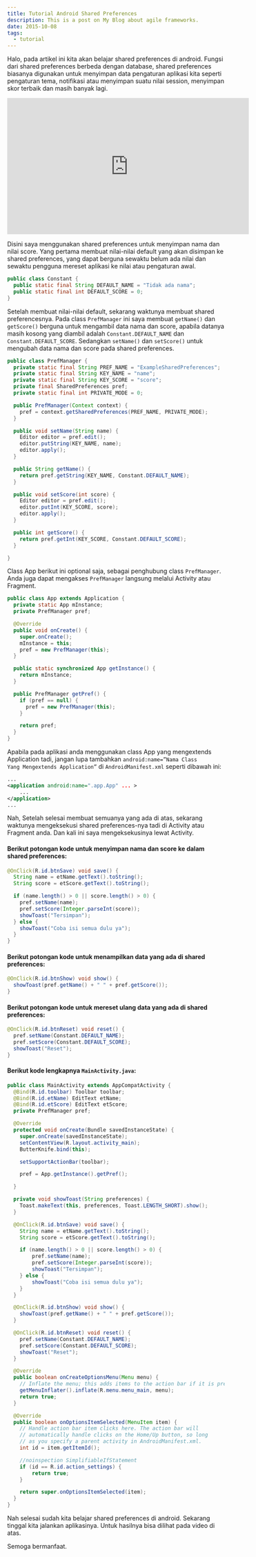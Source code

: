 ```yaml
---
title: Tutorial Android Shared Preferences
description: This is a post on My Blog about agile frameworks.
date: 2015-10-08
tags:
  - tutorial
---
```

Halo, pada artikel ini kita akan belajar shared preferences di android. Fungsi dari shared preferences berbeda dengan database, shared preferences biasanya digunakan untuk menyimpan data pengaturan aplikasi kita seperti pengaturan tema, notifikasi atau menyimpan suatu nilai session, menyimpan skor terbaik dan masih banyak lagi.

<div class="video">
	<iframe width="560" height="315" src="https://www.youtube.com/embed/MWbLpPU42AQ" frameborder="0" allow="accelerometer; autoplay; encrypted-media; gyroscope; picture-in-picture" allowfullscreen=""></iframe>
</div>

Disini saya menggunakan shared preferences untuk menyimpan nama dan nilai score. Yang pertama membuat nilai-nilai default yang akan disimpan ke shared preferences, yang dapat berguna sewaktu belum ada nilai dan sewaktu pengguna mereset aplikasi ke nilai atau pengaturan awal.

```java
public class Constant {
  public static final String DEFAULT_NAME = "Tidak ada nama";
  public static final int DEFAULT_SCORE = 0;
}
```

Setelah membuat nilai-nilai default, sekarang waktunya membuat shared preferencesnya. Pada class <code>PrefManager</code> ini saya membuat <code>getName()</code> dan <code>getScore()</code> berguna untuk mengambil data nama dan score, apabila datanya masih kosong yang diambil adalah <code>Constant.DEFAULT_NAME</code> dan <code>Constant.DEFAULT_SCORE</code>. Sedangkan <code>setName()</code> dan <code>setScore()</code> untuk mengubah data nama dan score pada shared preferences.

```java
public class PrefManager {
  private static final String PREF_NAME = "ExampleSharedPreferences";
  private static final String KEY_NAME = "name";
  private static final String KEY_SCORE = "score";
  private final SharedPreferences pref;
  private static final int PRIVATE_MODE = 0;

  public PrefManager(Context context) {
    pref = context.getSharedPreferences(PREF_NAME, PRIVATE_MODE);
  }

  public void setName(String name) {
    Editor editor = pref.edit();
    editor.putString(KEY_NAME, name);
    editor.apply();
  }

  public String getName() {
    return pref.getString(KEY_NAME, Constant.DEFAULT_NAME);
  }

  public void setScore(int score) {
    Editor editor = pref.edit();
    editor.putInt(KEY_SCORE, score);
    editor.apply();
  }

  public int getScore() {
    return pref.getInt(KEY_SCORE, Constant.DEFAULT_SCORE);
  }

}
```

Class App berikut ini optional saja, sebagai penghubung class <code>PrefManager</code>. Anda juga dapat mengakses <code>PrefManager</code> langsung melalui Activity atau Fragment.

```java
public class App extends Application {
  private static App mInstance;
  private PrefManager pref;

  @Override
  public void onCreate() {
    super.onCreate();
    mInstance = this;
    pref = new PrefManager(this);
  }

  public static synchronized App getInstance() {
    return mInstance;
  }

  public PrefManager getPref() {
    if (pref == null) {
      pref = new PrefManager(this);
    }

    return pref;
  }
}
```

Apabila pada aplikasi anda menggunakan class App yang mengextends Application tadi, jangan lupa tambahkan <code>android:name=”Nama Class Yang Mengextends Application”</code> di <code>AndroidManifest.xml</code> seperti dibawah ini:

```xml
...
<application android:name=".app.App" ... >
    ...
</application>
...
```

Nah, Setelah selesai membuat semuanya yang ada di atas, sekarang waktunya mengeksekusi shared preferences-nya tadi di Activity atau Fragment anda. Dan kali ini saya mengeksekusinya lewat Activity.

#### Berikut potongan kode untuk menyimpan nama dan score ke dalam shared preferences:

```java
@OnClick(R.id.btnSave) void save() {
  String name = etName.getText().toString();
  String score = etScore.getText().toString();

  if (name.length() > 0 || score.length() > 0) {
    pref.setName(name);
    pref.setScore(Integer.parseInt(score));
    showToast("Tersimpan");
  } else {
    showToast("Coba isi semua dulu ya");
  }
}
```

#### Berikut potongan kode untuk menampilkan data yang ada di shared preferences:

```java
@OnClick(R.id.btnShow) void show() {
  showToast(pref.getName() + " " + pref.getScore());
}
```

#### Berikut potongan kode untuk mereset ulang data yang ada di shared preferences:

```java
@OnClick(R.id.btnReset) void reset() {
  pref.setName(Constant.DEFAULT_NAME);
  pref.setScore(Constant.DEFAULT_SCORE);
  showToast("Reset");
}
```

#### Berikut kode lengkapnya <code>MainActivity.java</code>:

```java
public class MainActivity extends AppCompatActivity {
  @Bind(R.id.toolbar) Toolbar toolbar;
  @Bind(R.id.etName) EditText etName;
  @Bind(R.id.etScore) EditText etScore;
  private PrefManager pref;

  @Override
  protected void onCreate(Bundle savedInstanceState) {
    super.onCreate(savedInstanceState);
    setContentView(R.layout.activity_main);
    ButterKnife.bind(this);

    setSupportActionBar(toolbar);

    pref = App.getInstance().getPref();

  }

  private void showToast(String preferences) {
    Toast.makeText(this, preferences, Toast.LENGTH_SHORT).show();
  }

  @OnClick(R.id.btnSave) void save() {
    String name = etName.getText().toString();
    String score = etScore.getText().toString();

    if (name.length() > 0 || score.length() > 0) {
        pref.setName(name);
        pref.setScore(Integer.parseInt(score));
        showToast("Tersimpan");
    } else {
        showToast("Coba isi semua dulu ya");
    }
  }

  @OnClick(R.id.btnShow) void show() {
    showToast(pref.getName() + " " + pref.getScore());
  }

  @OnClick(R.id.btnReset) void reset() {
    pref.setName(Constant.DEFAULT_NAME);
    pref.setScore(Constant.DEFAULT_SCORE);
    showToast("Reset");
  }

  @Override
  public boolean onCreateOptionsMenu(Menu menu) {
    // Inflate the menu; this adds items to the action bar if it is present.
    getMenuInflater().inflate(R.menu.menu_main, menu);
    return true;
  }

  @Override
  public boolean onOptionsItemSelected(MenuItem item) {
    // Handle action bar item clicks here. The action bar will
    // automatically handle clicks on the Home/Up button, so long
    // as you specify a parent activity in AndroidManifest.xml.
    int id = item.getItemId();

    //noinspection SimplifiableIfStatement
    if (id == R.id.action_settings) {
        return true;
    }

    return super.onOptionsItemSelected(item);
  }
}
```

Nah selesai sudah kita belajar shared preferences di android. Sekarang tinggal kita jalankan aplikasinya. Untuk hasilnya bisa dilihat pada video di atas.

Semoga bermanfaat.
